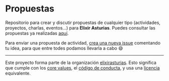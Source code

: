 # Propuestas

Repositorio para crear y discutir propuestas de cualquier tipo (actividades, proyectos, charlas, eventos...) para **Elixir Asturias**. Puedes consultar las propuestas ya realizadas [aquí](https://github.com/elixirasturias/propuestas/issues?q=is%3Aissue+is%3Aclosed).

Para enviar una propuesta de actividad, [crea una nueva issue](https://github.com/elixirasturias/propuestas/issues/new) comentando tu idea, para que entre todes podamos llevarla a cabo :smile:

----------------------------

Este proyecto forma parte de la organización [elixirasturias](https://github.com/elixirasturias).
Esto significa que cumple con los [core values](https://github.com/elixirasturias/base/blob/master/files/VALUES.md), el [código de conducta](https://github.com/elixirasturias/base/blob/master/files/CODE_OF_CONDUCT.md), y usa una [licencia](https://github.com/elixirasturias/base/blob/master/files/LICENSE) equivalente.
